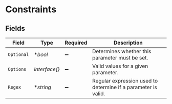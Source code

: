 # Constraints


## Fields

| Field                                                         | Type                                                          | Required                                                      | Description                                                   |
| ------------------------------------------------------------- | ------------------------------------------------------------- | ------------------------------------------------------------- | ------------------------------------------------------------- |
| `Optional`                                                    | **bool*                                                       | :heavy_minus_sign:                                            | Determines whether this parameter must be set.                |
| `Options`                                                     | *interface{}*                                                 | :heavy_minus_sign:                                            | Valid values for a given parameter.                           |
| `Regex`                                                       | **string*                                                     | :heavy_minus_sign:                                            | Regular expression used to determine if a parameter is valid. |